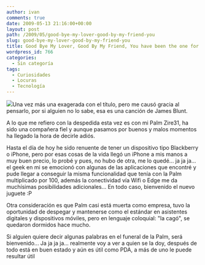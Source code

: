 ```yaml
---
author: ivan
comments: true
date: 2009-05-13 21:16:00+00:00
layout: post
path: /2009/05/good-bye-my-lover-good-by-my-friend-you
slug: good-bye-my-lover-good-by-my-friend-you
title: Good Bye My Lover, Good By My Friend, You have been the one for me
wordpress_id: 766
categories:
  - Sin categoría
tags:
  - Curiosidades
  - Locuras
  - Tecnología
---
```


[![](http://ivan.campananaranjo.com/wp-content/uploads/2009/05/pdas.jpg)](http://1.bp.blogspot.com/_T2UWuNJg3dQ/Sgry7JLAjtI/AAAAAAAABfs/AZMYQfxPjL8/s1600-h/pdas.jpg)Una vez más una exagerada con el título, pero me causó gracia al pensarlo, por si alguien no lo sabe, esa es una canción de James Blunt.

A lo que me refiero con la despedida esta vez es con mi Palm Zire31, ha sido una compañera fiel y aunque pasamos por buenos y malos momentos ha llegado la hora de decirle adiós.

Hasta el día de hoy he sido renuente de tener un dispositivo tipo Blackberry o iPhone, pero por esas cosas de la vida llegó un iPhone a mis manos a muy buen precio, lo probé y pues, no hubo de otra, me lo quedé... ja ja ja... el geek en mi se emocionó con algunas de las aplicaciones que encontré y pude llegar a conseguir la misma funcionalidad que tenía con la Palm multiplicado por 100, además la conectividad vía Wifi o Edge me da muchísimas posibilidades adicionales... En todo caso, bienvenido el nuevo juguete :P

Otra consideración es que Palm casi está muerta como empresa, tuvo la oportunidad de despegar y mantenerse como el estándar en asistentes digitales y dispositivos móviles, pero en lenguaje coloquial: "la cagó", se quedaron dormidos hace mucho.

Si alguien quiere decir algunas palabras en el funeral de la Palm, será bienvenido... Ja ja ja ja... realmente voy a ver a quien se la doy, después de todo está en buen estado y aún es útil como PDA, a más de uno le puede resultar útil
